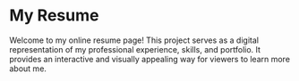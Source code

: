 # My Resume

Welcome to my online resume page! This project serves as a digital representation of my professional experience, skills, and portfolio. It provides an interactive and visually appealing way for viewers to learn more about me.

